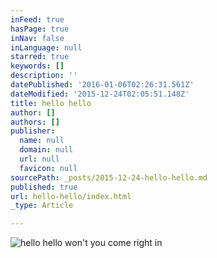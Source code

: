 ```yaml
---
inFeed: true
hasPage: true
inNav: false
inLanguage: null
starred: true
keywords: []
description: ''
datePublished: '2016-01-06T02:26:31.561Z'
dateModified: '2015-12-24T02:05:51.148Z'
title: hello hello
author: []
authors: []
publisher:
  name: null
  domain: null
  url: null
  favicon: null
sourcePath: _posts/2015-12-24-hello-hello.md
published: true
url: hello-hello/index.html
_type: Article

---
```

![hello hello won't you come right in](https://the-grid-user-content.s3-us-west-2.amazonaws.com/12718282-3b79-499e-89fe-c35342445278.jpg)